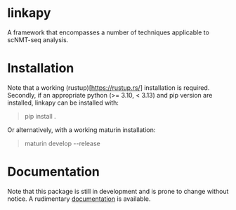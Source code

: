 # linkapy
A framework that encompasses a number of techniques applicable to scNMT-seq analysis.

# Installation

Note that a working (rustup)[https://rustup.rs/] installation is required. 
Secondly, if an appropriate python (>= 3.10, < 3.13) and pip version are installed, linkapy can be installed with:

  > pip install .  

Or alternatively, with a working maturin installation:

  > maturin develop --release

# Documentation

Note that this package is still in development and is prone to change without notice. 
A rudimentary [documentation](https://linkapy.readthedocs.io/en/latest/) is available.

